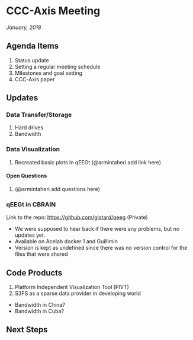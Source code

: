 # CCC-Axis Meeting
*January, 2018*

## Agenda Items
1. Status update
1. Setting a regular meeting schedule
1. Milestones and goal setting
1. CCC-Axis paper


## Updates

### Data Transfer/Storage
1. Hard drives
1. Bandwidth


### Data Visualization
1. Recreated basic plots in qEEGt (@armintaheri add link here)

#### Open Questions
1. (@armintaheri add questions here)


### qEEGt in CBRAIN
Link to the repo: https://github.com/glatard/qeeg (Private)
* We were supposed to hear back if there were any problems, but no updates yet.
* Available on Acelab docker 1  and Guillimin
* Version is kept as undefined since there was no version control for the files that were shared

## Code Products
1. Platform Independent Visualization Tool (PIVT)
1. S3FS as a sparse data provider in developing world
  - Bandwidth in China?
  - Bandwidth in Cuba?


## Next Steps



